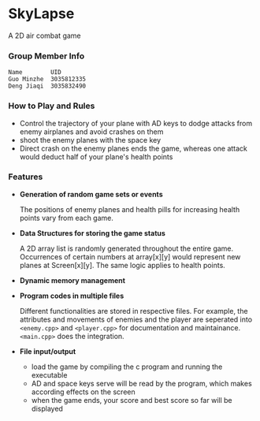 # SkyLapse
A 2D air combat game

### Group Member Info
    Name        UID
    Guo Minzhe  3035812335
    Deng Jiaqi  3035832490

### How to Play and Rules

- Control the trajectory of your plane with AD keys to dodge attacks from enemy airplanes and avoid crashes on them
- shoot the enemy planes with the space key
- Direct crash on the enemy planes ends the game, whereas one attack would deduct half of your plane's health points

### Features

- **Generation of random game sets or events**

    The positions of enemy planes and health pills for increasing health points vary from each game. 

- **Data Structures for storing the game status**

    A 2D array list is randomly generated throughout the entire game. Occurrences of certain numbers at array[x][y] would represent new planes at Screen[x][y]. The same logic applies to health points.

- **Dynamic memory management**

- **Program codes in multiple files**
    
    Different functionalities are stored in respective files. For example, the attributes and movements of enemies and the player are seperated into `<enemy.cpp>` and `<player.cpp>` for documentation and maintainance. `<main.cpp>` does the integration.

- **File input/output**
    - load the game by compiling the c program and running the executable
    - AD and space keys serve will be read by the program, which makes according effects on the screen
    - when the game ends, your score and best score so far will be displayed
